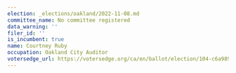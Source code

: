 ```yaml
---
election: _elections/oakland/2022-11-08.md
committee_name: No committee registered
data_warning: ''
filer_id: ''
is_incumbent: true
name: Courtney Ruby
occupation: Oakland City Auditor
votersedge_url: https://votersedge.org/ca/en/ballot/election/104-c6a989/address/null/zip/94611/contests/contest/24179/candidate/158488?cty=ca%2falm
---
```

